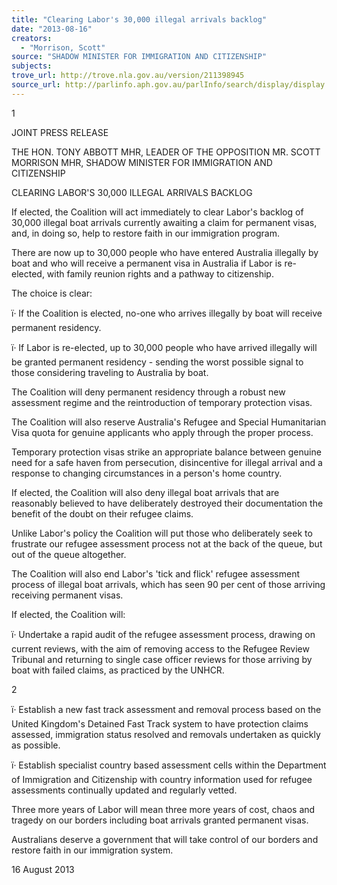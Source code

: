 ```yaml
---
title: "Clearing Labor's 30,000 illegal arrivals backlog"
date: "2013-08-16"
creators:
  - "Morrison, Scott"
source: "SHADOW MINISTER FOR IMMIGRATION AND CITIZENSHIP"
subjects:
trove_url: http://trove.nla.gov.au/version/211398945
source_url: http://parlinfo.aph.gov.au/parlInfo/search/display/display.w3p;query=Id%3A%22media/pressrel/2666243%22
---
```


 1 

 

 

 

 JOINT PRESS RELEASE 

 THE HON. TONY ABBOTT MHR, LEADER OF THE OPPOSITION  MR. SCOTT MORRISON MHR,   SHADOW MINISTER FOR IMMIGRATION AND CITIZENSHIP    

 

 CLEARING LABOR'S 30,000 ILLEGAL ARRIVALS BACKLOG   

 If elected, the Coalition will act immediately to clear Labor's backlog of 30,000 illegal boat arrivals  currently awaiting a claim for permanent visas, and, in doing so, help to restore faith in our immigration  program.    

 There are now up to 30,000 people who have entered Australia illegally by boat and who will receive a  permanent visa in Australia if Labor is re-elected, with family reunion rights and a pathway to citizenship.    

 The choice is clear:    

 ï· If the Coalition is elected, no-one who arrives illegally by boat will receive permanent residency.    

 ï· If Labor is re-elected, up to 30,000 people who have arrived illegally will be granted permanent  residency - sending the worst possible signal to those considering traveling to Australia by boat.    

 The Coalition will deny permanent residency through a robust new assessment regime and the reintroduction  of temporary protection visas.    

 The Coalition will also reserve Australia's Refugee and Special Humanitarian Visa quota for genuine  applicants who apply through the proper process.    

 Temporary protection visas strike an appropriate balance between genuine need for a safe haven from  persecution, disincentive for illegal arrival and a response to changing circumstances in a person's home  country.    

 If elected, the Coalition will also deny illegal boat arrivals that are reasonably believed to have deliberately  destroyed their documentation the benefit of the doubt on their refugee claims.    

 Unlike Labor's policy the Coalition will put those who deliberately seek to frustrate our refugee assessment  process not at the back of the queue, but out of the queue altogether.    

 The Coalition will also end Labor's 'tick and flick' refugee assessment process of illegal boat arrivals, which  has seen 90 per cent of those arriving receiving permanent visas.     

 If elected, the Coalition will:    

 ï· Undertake a rapid audit of the refugee assessment process, drawing on current reviews, with the aim  of removing access to the Refugee Review Tribunal and returning to single case officer reviews for  those arriving by boat with failed claims, as practiced by the UNHCR.    

 2 

 

 ï· Establish a new fast track assessment and removal process based on the United Kingdom's Detained  Fast Track system to have protection claims assessed, immigration status resolved and removals  undertaken as quickly as possible.    

 ï· Establish specialist country based assessment cells within the Department of Immigration and  Citizenship with country information used for refugee assessments continually updated and regularly  vetted.    

 Three more years of Labor will mean three more years of cost, chaos and tragedy on our borders including  boat arrivals granted permanent visas.    

 Australians deserve a government that will take control of our borders and restore faith in our immigration  system.   

 

 16 August 2013 

 

 

